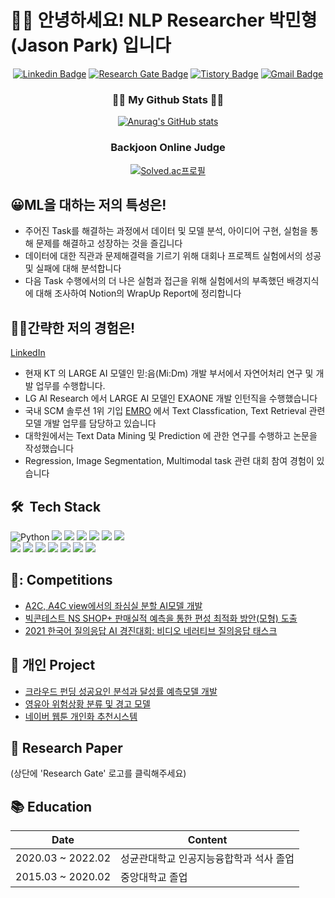 # 👋🏻 안녕하세요!  NLP Researcher 박민형(Jason Park) 입니다

<div align=center>
  
[![Linkedin Badge](https://img.shields.io/badge/-LinkedIn-blue?style=flat-square&logo=Linkedin&logoColor=white&link=https://www.linkedin.com/in/jason-park-8b72a5198/)](https://www.linkedin.com/in/jason-park-8b72a5198) 
[![Research Gate Badge](https://img.shields.io/badge/-Research%20Gate-00CCBB?style=flat-square&logo=ResearchGate&logoColor=white&link=https://www.researchgate.net/profile/Min-Park-47/)](https://www.researchgate.net/profile/Min-Park-47/) 
[![Tistory Badge](https://img.shields.io/badge/-Tech%20Blog-d14836?style=flat-square&logo=Tistory&logoColor=white&link=https://matthew0633.tistory.com/)](https://matthew0633.tistory.com/) 
[![Gmail Badge](https://img.shields.io/badge/-Gmail-d14836?style=flat-square&logo=Gmail&logoColor=white&link=mailto:pminhyung12@gmail.com)](mailto:pminhyung12@gmail.com) 

</div>

<h3 align="center">👩‍💻 My Github Stats 👩‍💻</h3>
<div align="center">

[![Anurag's GitHub stats](https://github-readme-stats.vercel.app/api?username=pminhyung&hide_title=true&show_icons=true&include_all_commits=true&disable_animations=true&theme=vue)](https://github.com/anuraghazra/github-readme-stats)
</div>

<h3 align="center">Backjoon Online Judge</h3>
<div align="center">
  
[![Solved.ac프로필](http://mazassumnida.wtf/api/generate_badge?boj=pminhyung12)](https://solved.ac/pminhyung12)
</div>

## 😀ML을 대하는 저의 특성은!
- 주어진 Task를 해결하는 과정에서 데이터 및 모델 분석, 아이디어 구현, 실험을 통해 문제를 해결하고 성장하는 것을 즐깁니다  
- 데이터에 대한 직관과 문제해결력을 기르기 위해 대회나 프로젝트 실험에서의 성공 및 실패에 대해 분석합니다  
- 다음 Task 수행에서의 더 나은 실험과 접근을 위해 실험에서의 부족했던 배경지식에 대해 조사하여 Notion의 WrapUp Report에 정리합니다  

## 👏🏻간략한 저의 경험은! 
[LinkedIn](https://www.linkedin.com/in/jason-park-8b72a5198/)
- 현재 KT 의 LARGE AI 모델인 믿:음(Mi:Dm) 개발 부서에서 자연어처리 연구 및 개발 업무를 수행합니다.
- LG AI Research 에서 LARGE AI 모델인 EXAONE 개발 인턴직을 수행했습니다
- 국내 SCM 솔루션 1위 기입 [EMRO](http://www.emro.co.kr/2017/kr/press.html) 에서 Text Classfication, Text Retrieval 관련 모델 개발 업무를 담당하고 있습니다
- 대학원에서는 Text Data Mining 및 Prediction 에 관한 연구를 수행하고 논문을 작성했습니다
- Regression, Image Segmentation, Multimodal task 관련 대회 참여 경험이 있습니다

## 🛠 &nbsp;Tech Stack

![Python](https://img.shields.io/badge/-Python-05122A?style=flat&logo=python) <img src="https://img.shields.io/badge/-pytorch-05122A?style=flat&logo=pytorch"/> <img src="https://img.shields.io/badge/-tensorflow-05122A?style=flat&logo=tensorflow"/> <img src="https://img.shields.io/badge/-pandas-05122A?style=flat&logo=pandas"/> <img src="https://img.shields.io/badge/-numpy-05122A?style=flat&logo=numpy"/> <img src="https://img.shields.io/badge/-sklearn-05122A?style=flat&logo=scikit-learn"/>
<img src="https://img.shields.io/badge/-selenium-05122A?style=flat&logo=selenium"/>  
<img src="https://img.shields.io/badge/-gcp-05122A?style=flat&logo=google-cloud"/>
<img src="https://img.shields.io/badge/-github-05122A?style=flat&logo=github"/> <img src="https://img.shields.io/badge/-gitlab-05122A?style=flat&logo=gitlab"/> <img src="https://img.shields.io/badge/-ubuntu-05122A?style=flat&logo=ubuntu"/> <img src="https://img.shields.io/badge/-slack-05122A?style=flat&logo=slack"/> <img src="https://img.shields.io/badge/-notion-05122A?style=flat&logo=notion"/> <img src="https://img.shields.io/badge/-vscode-05122A?style=flat&logo=visual-studio-code"/>

## 🏃: Competitions
- [A2C, A4C view에서의 좌심실 분할 AI모델 개발](https://github.com/pminhyung/ventricates-segmentation-pytorch)
- [빅콘테스트 NS SHOP+ 판매실적 예측을 통한 편성 최적화 방안(모형) 도출](https://github.com/pminhyung/homeshopping-sales-prediction)
- [2021 한국어 질의응답 AI 경진대회: 비디오 네러티브 질의응답 태스크]()

## 🎇 개인 Project
- [크라우드 펀딩 성공요인 분석과 달성률 예측모델 개발](https://github.com/pminhyung/crowdfunding-prediction)
- [영유아 위험상황 분류 및 경고 모델](https://github.com/pminhyung/baby-danger-detection-keras)
- [네이버 웹툰 개인화 추천시스템](https://github.com/pminhyung/naver-webtoon-recommendation-system)

## 🔖 Research Paper
(상단에 'Research Gate' 로고를 클릭해주세요)

## 📚 Education

| Date      | Content                                             |
|-----------|-----------------------------------------------------|
| 2020.03 ~ 2022.02 | 성균관대학교 인공지능융합학과 석사 졸업   |
| 2015.03 ~ 2020.02 | 중앙대학교 졸업                             |
